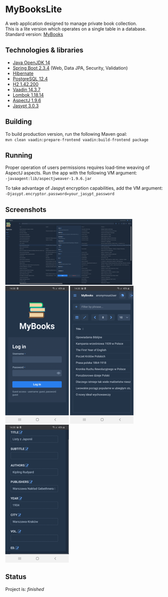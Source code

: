 # MyBooksLite
A web application designed to manage private book collection.  <br />
This is a lite version which operates on a single table in a database. <br />
Standard version: [MyBooks](https://github.com/SokolAK/MyBooks)


## Technologies & libraries
* [Java OpenJDK 14](https://openjdk.java.net/projects/jdk/14/)
* [Spring Boot 2.3.4](https://spring.io/projects/spring-boot)
	(Web, Data JPA, Security, Validation)
* [Hibernate](https://hibernate.org/)
* [PostgreSQL 12.4](https://www.postgresql.org/)
* [H2 1.42.200](https://www.h2database.com/html/main.html)
* [Vaadin 14.3.7](https://vaadin.com/)
* [Lombok 1.18.14](https://projectlombok.org/)
* [AspectJ 1.9.6](https://www.eclipse.org/aspectj/)
* [Jasypt 3.0.3](http://www.jasypt.org/)


## Building
To build production version, run the following Maven goal: <br />
`mvn clean vaadin:prepare-frontend vaadin:build-frontend package`


## Running
Proper operation of users permissions requires load-time weaving of AspectJ aspects. 
Run the app with the following VM argument: <br />
`-javaagent:lib/aspectjweaver-1.9.6.jar`

To take advantage of Jaspyt encryption capabilities, add the VM argument: <br />
`-Djasypt.encryptor.password=your_jasypt_password`


## Screenshots
<img src="./screenshots/3.png" width="400"> <br />
<img src="./screenshots/A1.jpg" width="200"> <img src="./screenshots/A2.jpg" width="200"> <img src="./screenshots/A3.jpg" width="200">


## Status
Project is: _finished_
